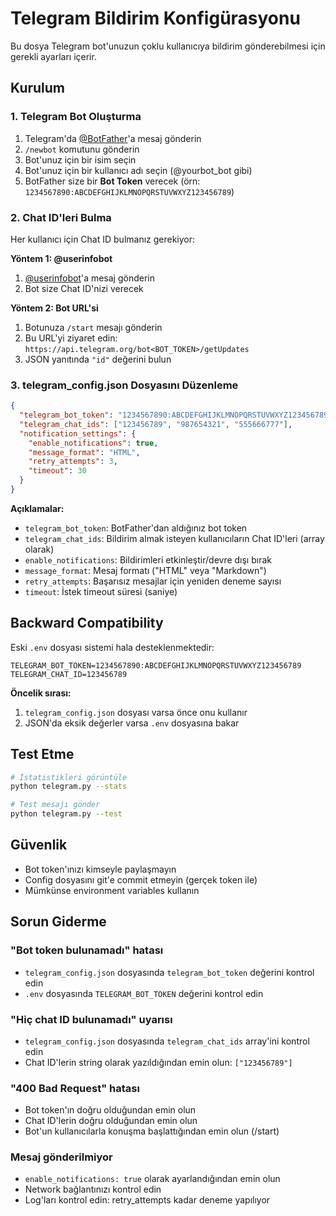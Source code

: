 # Telegram Bildirim Konfigürasyonu

Bu dosya Telegram bot'unuzun çoklu kullanıcıya bildirim gönderebilmesi için gerekli ayarları içerir.

## Kurulum

### 1. Telegram Bot Oluşturma

1. Telegram'da [@BotFather](https://t.me/BotFather)'a mesaj gönderin
2. `/newbot` komutunu gönderin
3. Bot'unuz için bir isim seçin
4. Bot'unuz için bir kullanıcı adı seçin (@yourbot_bot gibi)
5. BotFather size bir **Bot Token** verecek (örn: `1234567890:ABCDEFGHIJKLMNOPQRSTUVWXYZ123456789`)

### 2. Chat ID'leri Bulma

Her kullanıcı için Chat ID bulmanız gerekiyor:

**Yöntem 1: @userinfobot**
1. [@userinfobot](https://t.me/userinfobot)'a mesaj gönderin
2. Bot size Chat ID'nizi verecek

**Yöntem 2: Bot URL'si**
1. Botunuza `/start` mesajı gönderin
2. Bu URL'yi ziyaret edin: `https://api.telegram.org/bot<BOT_TOKEN>/getUpdates`
3. JSON yanıtında `"id"` değerini bulun

### 3. telegram_config.json Dosyasını Düzenleme

```json
{
  "telegram_bot_token": "1234567890:ABCDEFGHIJKLMNOPQRSTUVWXYZ123456789",
  "telegram_chat_ids": ["123456789", "987654321", "555666777"],
  "notification_settings": {
    "enable_notifications": true,
    "message_format": "HTML",
    "retry_attempts": 3,
    "timeout": 30
  }
}
```

**Açıklamalar:**
- `telegram_bot_token`: BotFather'dan aldığınız bot token
- `telegram_chat_ids`: Bildirim almak isteyen kullanıcıların Chat ID'leri (array olarak)
- `enable_notifications`: Bildirimleri etkinleştir/devre dışı bırak
- `message_format`: Mesaj formatı ("HTML" veya "Markdown")
- `retry_attempts`: Başarısız mesajlar için yeniden deneme sayısı
- `timeout`: İstek timeout süresi (saniye)

## Backward Compatibility

Eski `.env` dosyası sistemi hala desteklenmektedir:

```env
TELEGRAM_BOT_TOKEN=1234567890:ABCDEFGHIJKLMNOPQRSTUVWXYZ123456789
TELEGRAM_CHAT_ID=123456789
```

**Öncelik sırası:**
1. `telegram_config.json` dosyası varsa önce onu kullanır
2. JSON'da eksik değerler varsa `.env` dosyasına bakar

## Test Etme

```bash
# İstatistikleri görüntüle
python telegram.py --stats

# Test mesajı gönder
python telegram.py --test
```

## Güvenlik

- Bot token'ınızı kimseyle paylaşmayın
- Config dosyasını git'e commit etmeyin (gerçek token ile)
- Mümkünse environment variables kullanın

## Sorun Giderme

### "Bot token bulunamadı" hatası
- `telegram_config.json` dosyasında `telegram_bot_token` değerini kontrol edin
- `.env` dosyasında `TELEGRAM_BOT_TOKEN` değerini kontrol edin

### "Hiç chat ID bulunamadı" uyarısı
- `telegram_config.json` dosyasında `telegram_chat_ids` array'ini kontrol edin
- Chat ID'lerin string olarak yazıldığından emin olun: `["123456789"]`

### "400 Bad Request" hatası
- Bot token'ın doğru olduğundan emin olun
- Chat ID'lerin doğru olduğundan emin olun
- Bot'un kullanıcılarla konuşma başlattığından emin olun (/start)

### Mesaj gönderilmiyor
- `enable_notifications: true` olarak ayarlandığından emin olun
- Network bağlantınızı kontrol edin
- Log'ları kontrol edin: retry_attempts kadar deneme yapılıyor 